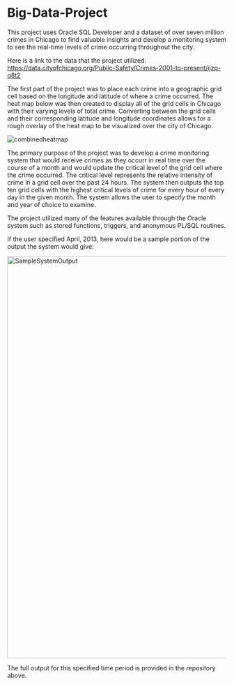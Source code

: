 # Big-Data-Project
This project uses Oracle SQL Developer and a dataset of over seven million crimes in Chicago to find valuable insights and 
develop a monitoring system to see the real-time levels of crime occurring throughout the city.

Here is a link to the data that the project utilized: https://data.cityofchicago.org/Public-Safety/Crimes-2001-to-present/ijzp-q8t2

The first part of the project was to place each crime into a geographic grid cell based on the longitude and latitude of where
a crime occurred. The heat map below was then created to display all of the grid cells in Chicago with their varying levels of
total crime. Converting between the grid cells and their corresponding latitude and longitude coordinates allows for a rough overlay of the heat map to be visualized over the city of Chicago.

![combinedheatmap](https://user-images.githubusercontent.com/61246608/87726081-f7c8da00-c783-11ea-9e5d-735ac158158b.jpg)

The primary purpose of the project was to develop a crime monitoring system that would receive crimes as they occurr in real
time over the course of a month and would update the critical level of the grid cell where the crime occurred. The critical
level represents the relative intensity of crime in a grid cell over the past 24 hours. The system then outputs the top ten 
grid cells with the highest critical levels of crime for every hour of every day in the given month. The system allows the 
user to specify the month and year of choice to examine.

The project utilized many of the features available through the Oracle system such as stored functions, triggers, and 
anonymous PL/SQL routines.

If the user specified April, 2013, here would be a sample portion of the output the system would give:

<img width="923" alt="SampleSystemOutput" src="https://user-images.githubusercontent.com/61246608/82706919-8fa4be80-9c40-11ea-8f62-947828659048.png">

The full output for this specified time period is provided in the repository above.
